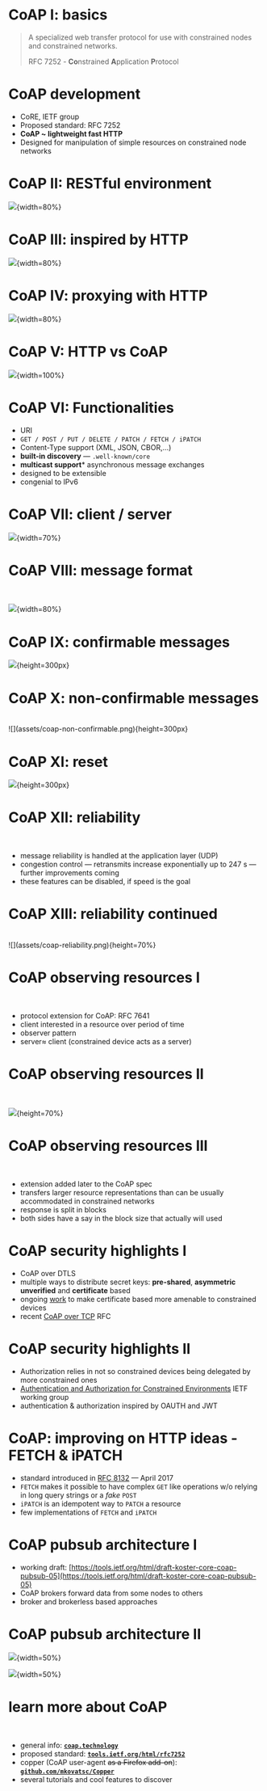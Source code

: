 
# CoAP I: basics

> A specialized web transfer protocol for use with constrained nodes and constrained networks.
>
> RFC 7252 - **Co**nstrained **A**pplication **P**rotocol

# CoAP development

* CoRE, IETF group
* Proposed standard: RFC 7252
* **CoAP ~ lightweight fast HTTP**
* Designed for manipulation of simple resources on constrained node networks

# CoAP II: RESTful environment


![](assets/coap-rest.png){width=80%}


# CoAP III: inspired by HTTP

![](assets/coap-inspired-by-http.png){width=80%}

# CoAP IV: proxying with HTTP 

![](assets/coap-and-http.png){width=80%}


# CoAP V: HTTP vs CoAP

![](assets/coap-vs-http.png){width=100%}


# CoAP VI: Functionalities

* URI
* `GET / POST / PUT / DELETE / PATCH / FETCH / iPATCH`
* Content-Type support (XML, JSON, CBOR,...)
* **built-in discovery** &mdash; `.well-known/core`
* **multicast support*** asynchronous message exchanges
* designed to be extensible
* congenial to IPv6

# CoAP VII: client / server

![](assets/coap-client-server.png){width=70%}

# CoAP VIII: message format

<br>

![](assets/coap-message-format.png){width=80%}

<!-- # CoAP frame -->

<!-- {\small  -->
<!-- ``` -->
<!-- 0                   1                   2                   3 -->
<!-- 0 1 2 3 4 5 6 7 8 9 0 1 2 3 4 5 6 7 8 9 0 1 2 3 4 5 6 7 8 9 0 1 -->
<!-- +-+-+-+-+-+-+-+-+-+-+-+-+-+-+-+-+-+-+-+-+-+-+-+-+-+-+-+-+-+-+-+-+ -->
<!-- |Ver| T |  TKL  |      Code     |          Message ID           | -->
<!-- +-+-+-+-+-+-+-+-+-+-+-+-+-+-+-+-+-+-+-+-+-+-+-+-+-+-+-+-+-+-+-+-+ -->
<!-- |   Token (if any, TKL bytes) ... -->
<!-- +-+-+-+-+-+-+-+-+-+-+-+-+-+-+-+-+-+-+-+-+-+-+-+-+-+-+-+-+-+-+-+-+ -->
<!-- |   Options (if any) ... -->
<!-- +-+-+-+-+-+-+-+-+-+-+-+-+-+-+-+-+-+-+-+-+-+-+-+-+-+-+-+-+-+-+-+-+ -->
<!-- |1 1 1 1 1 1 1 1|    Payload (if any) ... -->
<!-- +-+-+-+-+-+-+-+-+-+-+-+-+-+-+-+-+-+-+-+-+-+-+-+-+-+-+-+-+-+-+-+-+ -->
<!-- ``` -->


# CoAP IX: confirmable  messages

![](assets/coap-confirmable.png){height=300px}

# CoAP X: non-confirmable messages

<br/>
![](assets/coap-non-confirmable.png){height=300px}


# CoAP XI: reset

![](assets/coap-reset.png){height=300px}

# CoAP XII: reliability

<br/>

* message reliability is handled at the application layer (UDP)
* congestion control &mdash; retransmits increase exponentially up to 247 s
  &mdash; further improvements coming 
* these features can be disabled, if speed is the goal

# CoAP XIII: reliability continued

<br/>
![](assets/coap-reliability.png){height=70%}


# CoAP observing resources I

<br/>

* protocol extension for CoAP: RFC 7641
* client interested in a resource over period of time
* observer pattern
* server$\approx$ client (constrained device acts as a server)

# CoAP observing resources II

<br/>

![](assets/coap-resources.png){height=70%}

# CoAP observing resources III

<br/>

 * extension added later to the CoAP spec
 * transfers larger resource representations than can be usually accommodated in constrained networks
 * response is split in blocks
 * both sides have a say in the block size that actually will used

# CoAP security highlights I

 * CoAP over DTLS
 * multiple ways to distribute secret keys: **pre-shared**, **asymmetric
   unverified** and **certificate** based
 * ongoing [work](https://datatracker.ietf.org/wg/acme/documents/) to
   make certificate based more amenable to constrained devices
 * recent [CoAP over TCP](https://tools.ietf.org/html/rfc8323) RFC

# CoAP security highlights II

* Authorization relies in not so constrained devices being delegated
  by more constrained ones
* [Authentication and Authorization for Constrained Environments](https://datatracker.ietf.org/wg/ace/documents/) IETF working group
 * authentication & authorization inspired by OAUTH and JWT

# CoAP: improving on HTTP ideas - FETCH & iPATCH

 * standard introduced in [RFC 8132](https://tools.ietf.org/html/rfc8132) &mdash; April 2017
 * `FETCH` makes it possible to have complex `GET` like operations w/o
   relying in long query strings or a *fake* `POST`
 * `iPATCH` is an idempotent way to `PATCH` a resource
 * few implementations of `FETCH` and `iPATCH`

# CoAP pubsub architecture I

 * working draft: [https://tools.ietf.org/html/draft-koster-core-coap-pubsub-05](https://tools.ietf.org/html/draft-koster-core-coap-pubsub-05)
 * CoAP brokers forward data from some nodes to others
 * broker and brokerless based approaches

# CoAP pubsub architecture II

![](assets/coap_pub_sub_broker.png){width=50%} 

![](assets/coap_pub_sub_brokerless.png){width=50%}

# learn more about CoAP

<br/>

* general info: **[`coap.technology`](http://coap.technology)**
* proposed standard: **[`tools.ietf.org/html/rfc7252`](https://tools.ietf.org/html/rfc7252)**
* copper (CoAP user-agent ~~as a Firefox add-on~~):
  **[`github.com/mkovatsc/Copper`](https://github.com/mkovatsc/Copper)**
* several tutorials and cool features to discover

